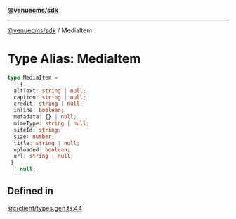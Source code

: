 [**@venuecms/sdk**](../README.md)

***

[@venuecms/sdk](../README.md) / MediaItem

# Type Alias: MediaItem

```ts
type MediaItem = 
  | {
  altText: string | null;
  caption: string | null;
  credit: string | null;
  inline: boolean;
  metadata: {} | null;
  mimeType: string | null;
  siteId: string;
  size: number;
  title: string | null;
  uploaded: boolean;
  url: string | null;
 }
  | null;
```

## Defined in

[src/client/types.gen.ts:44](https://github.com/venuecms/sdk/blob/f129a52a8dada040e7d47cae058990c6423a868d/src/client/types.gen.ts#L44)
